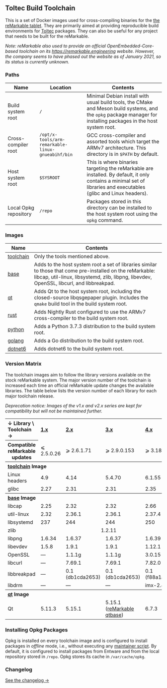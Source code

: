 ## Toltec Build Toolchain

This is a set of Docker images used for cross-compiling binaries for the [the reMarkable tablet](https://remarkable.com/).
They are primarily aimed at providing reproducible build environments for [Toltec](https://github.com/toltec-dev/toltec) packages.
They can also be useful for any project that needs to be built for the reMarkable.

_Note: reMarkable also used to provide an official OpenEmbedded-Core-based toolchain on its <https://remarkable.engineering> website._
_However, the company seems to have phased out the  website as of January 2021, so its status is currently unknown._

### Paths

Name                  | Location   | Contents
--------------------- | ---------- | -------
Build system root     | `/`        | Minimal Debian install with usual build tools, the CMake and Meson build systems, and the `opkg` package manager for installing packages in the host system root.
Cross-compiler root   | `/opt/x-tools/arm-remarkable-linux-gnueabihf/bin` | GCC cross-compiler and assorted tools which target the ARMv7 architecture. This directory is in `$PATH` by default.
Host system root      | `$SYSROOT` | This is where binaries targeting the reMarkable are installed. By default, it only contains a minimal set of libraries and executables (glibc and Linux headers).
Local Opkg repository | `/repo`    | Packages stored in this directory can be installed to the host system root using the `opkg` command.

### Images

Name | Contents
---- | -------
[toolchain](https://github.com/orgs/toltec-dev/packages/container/package/toolchain) | Only the tools mentioned above.
[base](https://github.com/orgs/toltec-dev/packages/container/package/base) | Adds to the host system root a set of libraries similar to those that come pre-installed on the reMarkable: libcap, util-linux, libsystemd, zlib, libpng, libevdev, OpenSSL, libcurl, and libbreakpad.
[qt](https://github.com/orgs/toltec-dev/packages/container/package/qt) | Adds Qt to the host system root, including the closed-source libqsgepaper plugin. Includes the `qmake` build tool in the build system root.
[rust](https://github.com/orgs/toltec-dev/packages/container/package/rust) | Adds Nightly Rust configured to use the ARMv7 cross-compiler to the build system root.
[python](https://github.com/orgs/toltec-dev/packages/container/package/python) | Adds a Python 3.7.3 distribution to the build system root.
[golang](https://github.com/orgs/toltec-dev/packages/container/package/golang) | Adds a Go distribution to the build system root.
[dotnet6](https://github.com/orgs/toltec-dev/packages/container/package/dotnet6) | Adds dotnet6 to the build system root.

### Version Matrix

The toolchain images aim to follow the library versions available on the stock reMarkable system.
The major version number of the toolchain is increased each time an official reMarkable update changes the available libraries.
The table below lists the version number of each library for each major toolchain release.

_Deprecation notice: Images of the v1.x and v2.x series are kept for compatibility but will not be maintained further._

<table>
    <tr>
        <th align="left">↓ Library \ Toolchain →</th>
        <th align="left"><a href="https://github.com/toltec-dev/toolchain/tree/v1.x">1.x</a></td>
        <th align="left"><a href="https://github.com/toltec-dev/toolchain/tree/v2.x">2.x</a></td>
        <th align="left"><a href="https://github.com/toltec-dev/toolchain/tree/v3.x">3.x</a></td>
        <th align="left"><a href="https://github.com/toltec-dev/toolchain/tree/v4.x">4.x</a></td>
    </tr>
    <tr>
        <th>Compatible reMarkable updates</td>
        <td>⩽ 2.5.0.26</td>
        <td>⩾ 2.6.1.71</td>
        <td>⩾ 2.9.0.153</td>
        <td>⩾ 3.18.2.3</td>
    </tr>
    <tr>
        <th colspan="5" align="left">
            <a href="https://github.com/orgs/toltec-dev/packages/container/package/toolchain">toolchain</a> Image
        </th>
    </tr>
    <tr>
        <td>Linux headers</td>
        <td>4.9</td>
        <td>4.14</td>
        <td>5.4.70</td>
        <td>6.1.55</td>
    </tr>
    <tr>
        <td>glibc</td>
        <td>2.27</td>
        <td>2.31</td>
        <td>2.31</td>
        <td>2.35</td>
    </tr>
    <tr>
        <th colspan="5" align="left">
            <a href="https://github.com/orgs/toltec-dev/packages/container/package/base">base</a> Image
        </th>
    </tr>
    <tr>
        <td>libcap</td>
        <td>2.25</td>
        <td>2.32</td>
        <td>2.32</td>
        <td>2.66</td>
    </tr>
    <tr>
        <td>util-linux</td>
        <td>2.32</td>
        <td>2.36.1</td>
        <td>2.36.1</td>
        <td>2.37.4</td>
    </tr>
    <tr>
        <td>libsystemd</td>
        <td>237</td>
        <td>244</td>
        <td>244</td>
        <td>250</td>
    </tr>
    <tr>
        <td>zlib</td>
        <td align=center colspan="4">1.2.11</td>
    </tr>
    <tr>
        <td>libpng</td>
        <td>1.6.34</td>
        <td>1.6.37</td>
        <td>1.6.37</td>
        <td>1.6.39</td>
    </tr>
    <tr>
        <td>libevdev</td>
        <td>1.5.8</td>
        <td>1.9.1</td>
        <td>1.9.1</td>
        <td>1.12.1</td>
    </tr>
    <tr>
        <td>OpenSSL</td>
        <td>—</td>
        <td>1.1.1g</td>
        <td>1.1.1g</td>
        <td>3.0.15</td>
    </tr>
    <tr>
        <td>libcurl</td>
        <td>—</td>
        <td>7.69.1</td>
        <td>7.69.1</td>
        <td>7.82.0</td>
    </tr>
    <tr>
        <td>libbreakpad</td>
        <td>—</td>
        <td>0.1 (db1cda2653)</td>
        <td>0.1 (db1cda2653)</td>
        <td>0.1 (f88a1aa2af)</td>
    </tr>
    <tr>
        <td>libdrm</td>
        <td>—</td>
        <td>—</td>
        <td>—</td>
        <td>imx-2.4.109</td>
    </tr>
    <tr>
        <th colspan="5" align="left">
            <a href="https://github.com/orgs/toltec-dev/packages/container/package/qt">qt</a> Image
        </th>
    </tr>
    <tr>
        <td>Qt</td>
        <td>5.11.3</td>
        <td>5.15.1</td>
        <td>5.15.1 (<a href="https://github.com/reMarkable/qtbase">reMarkable qtbase</a>)</td>
        <td>6.7.3</td>
    </tr>
</table>

### Installing Opkg Packages

Opkg is installed on every toolchain image and is configured to install packages in _offline_ mode, i.e., without executing any [maintainer script](https://www.debian.org/doc/debian-policy/ch-maintainerscripts.html).
By default, it is configured to install packages from Entware and from the local repository stored in `/repo`.
Opkg stores its cache in `/var/cache/opkg`.

### Changelog

[See the changelog →](CHANGELOG.md)
